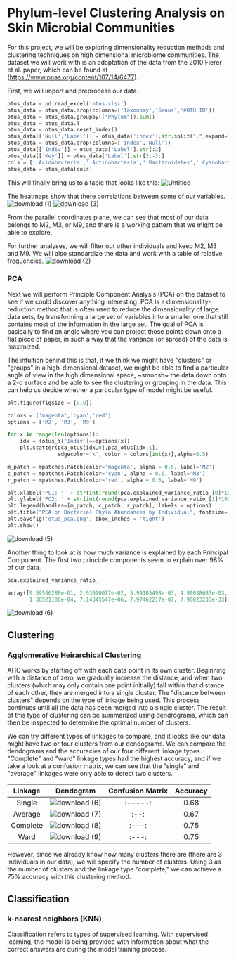 # Phylum-level Clustering Analysis on Skin Microbial Communities

For this project, we will be exploring dimensionality reduction methods and clustering techniques on high dimensional microbiome communities. The dataset we will work with is an adaptation of the data from the 2010 Fierer et al. paper, which can be found at (https://www.pnas.org/content/107/14/6477).

First, we will import and preprocess our data. 

```python
otus_data = pd.read_excel('otus.xlsx')
otus_data = otus_data.drop(columns=['Taxonomy','Genus','#OTU ID'])
otus_data = otus_data.groupby(["Phylum"]).sum()
otus_data = otus_data.T
otus_data = otus_data.reset_index()
otus_data[['Null','Label']] = otus_data['index'].str.split(".",expand=True)
otus_data = otus_data.drop(columns=['index','Null'])
otus_data[['Indiv']] = otus_data['Label'].str[:2]
otus_data[['Key']] = otus_data['Label'].str[2:-3:]
cols = [' Acidobacteria',' Actinobacteria',' Bacteroidetes',' Cyanobacteria',' Firmicutes',' Fusobacteria',' Gemmatimonadetes',' Proteobacteria','Indiv','Key']
otus_data = otus_data[cols]
```

This will finally bring us to a table that looks like this:
![Untitled](https://user-images.githubusercontent.com/66886936/116767579-0e80aa80-a9ff-11eb-96f9-503d9677fd2b.jpg)


The heatmaps show that there correlations between some of our variables. 
![download (1)](https://user-images.githubusercontent.com/66886936/116767645-733c0500-a9ff-11eb-8cd6-838452edede8.png)
![download (3)](https://user-images.githubusercontent.com/66886936/116769500-acc63d80-aa0a-11eb-88c5-b3d50fb14639.png)


From the parallel coordinates plane, we can see that most of our data belongs to M2, M3, or M9, and there is a working pattern that we might be able to explore. 

For further analyses, we will filter out other individuals and keep M2, M3 and M9. We will also standardize the data and work with a table of relative frequencies. 
![download (2)](https://user-images.githubusercontent.com/66886936/116769290-f4e46080-aa08-11eb-9834-7f16e3316259.png)



### PCA

Next we will perform Principle Component Analysis (PCA) on the dataset to see if we could discover anything interesting. PCA is a dimensionality-reduction method that is often used to reduce the dimensionality of large data sets, by transforming a large set of variables into a smaller one that still contains most of the information in the large set. The goal of PCA is basically to find an angle where you can project those points down onto a flat piece of paper, in such a way that the variance (or spread) of the data is maximized.

The intuition behind this is that, if we think we might have "clusters" or "groups" in a high-dimensional dataset, we might be able to find a particular angle of view in the high dimensional space, ~smoosh~ the data down onto a 2-d surface and be able to see the clustering or grouping in the data. This can help us decide whether a particular type of model might be useful.


```python
plt.figure(figsize = [8,8])

colors = ['magenta','cyan','red']
options = ['M2', 'M3', 'M9']

for x in range(len(options)):
    idx = (otus_Y['Indiv']==options[x])
    plt.scatter(pca_otus[idx,0],pca_otus[idx,1],
                edgecolor='k', color = colors[int(x)],alpha=0.5)

m_patch = mpatches.Patch(color='magenta', alpha = 0.6, label='M2')
c_patch = mpatches.Patch(color='cyan', alpha = 0.6, label='M3')
r_patch = mpatches.Patch(color='red', alpha = 0.6, label='M9')

plt.xlabel('PC1: '  + str(int(round(pca.explained_variance_ratio_[0]*100))) + '%',fontsize=14)
plt.ylabel('PC2: ' + str(int(round(pca.explained_variance_ratio_[1]*100))) + '%',fontsize=14)
plt.legend(handles=[m_patch, c_patch, r_patch], labels = options)
plt.title("PCA on Bacterial Phyla Abundances by Individual", fontsize=12)
plt.savefig('otus_pca.png', bbox_inches = 'tight')
plt.show()
```

![download (5)](https://user-images.githubusercontent.com/66886936/116770270-5d830b80-aa10-11eb-9e5a-a2f14d713b90.png)

Another thing to look at is how much variance is explained by each Principal Component. The first two principle components seem to explain over 98% of our data. 

```python
pca.explained_variance_ratio_

array([9.59566288e-01, 2.93070077e-02, 5.99185498e-03, 4.99038685e-03,
       1.36521106e-04, 7.14345547e-06, 7.97462217e-07, 7.90823233e-33])
```
![download (6)](https://user-images.githubusercontent.com/66886936/116770424-e189c300-aa11-11eb-83c9-c54c2cab407a.png)

## Clustering 

### Agglomerative Heirarchical Clustering

AHC works by starting off with each data point in its own cluster. Beginning with a distance of zero, we gradually increase the distance, and when two clusters (which may only contain one point initially) fall within that distance of each other, they are merged into a single cluster. The "distance between clusters" depends on the type of linkage being used. This process continues until all the data has been merged into a single cluster. The result of this type of clustering can be summarized using dendrograms, which can then be inspected to determine the optimal number of clusters. 

We can try different types of linkages to compare, and it looks like our data might have two or four clusters from our dendograms. We can compare the dendograms and the accuracies of our four different linkage types. "Complete" and "ward" linkage types had the highest accuracy, and if we take a look at a confusion matrix, we can see that the "single" and "average" linkages were only able to detect two clusters. 

|Linkage |     Dendogram        |Confusion Matrix| Accuracy|
|:------:|:--------------------:|:-----:|:-----:|
|Single  |![download (6)](https://user-images.githubusercontent.com/66886936/118550332-8dc5ec00-b72a-11eb-91c0-a4d3ae49c0aa.png)|:-----:|0.68|
|Average |![download (7)](https://user-images.githubusercontent.com/66886936/118550377-99191780-b72a-11eb-8d2d-ce476c6036b5.png)|:--:|0.67|
|Complete |![download (8)](https://user-images.githubusercontent.com/66886936/118550420-a7673380-b72a-11eb-98a6-8dc58734a6c2.png)|:---:|0.75|
|Ward     |![download (9)](https://user-images.githubusercontent.com/66886936/118550460-b4842280-b72a-11eb-9ea8-df1c5f1ba0d1.png)|:---:|0.75|


However, since we already know how many clusters there are (there are 3 individuals in our data), we will specify the number of clusters. Using 3 as the number of clusters and the linkage type "complete," we can achieve a 75% accuracy with this clustering method. 


## Classification

### k-nearest neighbors (KNN)

Classification refers to types of supervised learning. With supervised learning, the model is being provided with information about what the correct answers are during the model training process. 

